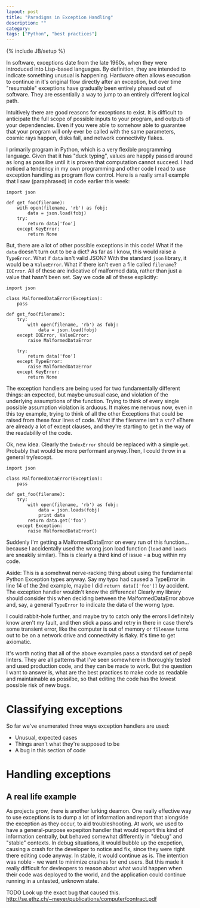 ```yaml
---
layout: post
title: "Paradigms in Exception Handling"
description: ""
category: 
tags: ["Python", "best practices"]
---
```

{% include JB/setup %}

In software, exceptions date from the late 1960s, when they were introduced into Lisp-based languages. By definition, they are intended to indicate something unusual is happening. Hardware often allows execution to continue in it's original flow directly after an exception, but over time "resumable" exceptions have gradually been entirely phased out of software. They are essentially a way to jump to an entirely different logical path. 

Intuitively there are good reasons for exceptions to exist. It is difficult to anticipate the full scope of possible inputs to your program, and outputs of your dependencies. Even if you were able to somehow able to guarantee that your program will only ever be called with the same parameters, cosmic rays happen, disks fail, and network connectivity flakes.

I primarily program in Python, which is a very flexible programming language. Given that it has "duck typing", values are happily passed around as long as possilbe until it is proven that computation cannot succeed. I had noticed a tendency in my own programming and other code I read to use exception handling as program flow control. Here is a really small example that I saw (paraphrased) in code earlier this week:

```
import json

def get_foo(filename):
    with open(filename, 'rb') as fobj:
        data = json.load(fobj)
    try:
        return data['foo']
    except KeyError:
        return None

```

But, there are a lot of other possible exceptions in this code! What if the `data` doesn't turn out to be a dict? As far as I know, this would raise a `TypeError`. What if `data` isn't valid JSON? With the standard `json` library, it would be a `ValueError`. What if there isn't even a file called `filename`? `IOError`. All of these are indicative of malformed data, rather than just a value that hasn't been set. Say we code all of these explicitly:


```
import json

class MalformedDataError(Exception):
    pass

def get_foo(filename):
    try:
        with open(filename, 'rb') as fobj:
            data = json.load(fobj)
    except IOError, ValueError:
        raise MalformedDataError
        
    try:
        return data['foo']
    except TypeError:
        raise MalformedDataError
    except KeyError:
        return None

```

The exception handlers are being used for two fundamentally different things: an expected, but maybe unusual case, and violation of the underlying assumptions of the function. Trying to think of every single possible assumption violation is arduous. It makes me nervous now, even in this toy example, trying to think of all the other Exceptions that could be raised from these four lines of code. What if the filename isn't a `str`? eThere are already a lot of except clauses, and they're starting to get in the way of the readabilily of the code. 

Ok, new idea. Clearly the `IndexError` should be replaced with a simple `get`. Probably that would be more performant anyway.Then, I could throw in a general try/except.

```
import json

class MalformedDataError(Exception):
    pass

def get_foo(filename):
    try:
        with open(filename, 'rb') as fobj:
            data = json.loads(fobj)
            print data
        return data.get('foo')
    except Exception:
        raise MalformedDataError()
```

Suddenly I'm getting a MalformedDataError on every run of this function... because I accidentally used the wrong json load function (`load` and `loads` are sneakily similar). This is clearly a third kind of issue - a bug within my code. 

Aside: This is a somehwat nerve-racking thing about using the fundamental Python Exception types anyway. Say my typo had caused a TypeError in line 14 of the 2nd example, maybe I did `return data[['foo']]` by accident. The exception handler wouldn't know the difference! Clearly my library should consider this when deciding between the MalformedDataError above and, say, a general `TypeError` to indicate the data of the worng type. 

I could rabbit-hole further, and maybe try to catch only the errors I definitely know aren't my fault, and then stick a pass and retry in there in case there's some transient error, like the computer is out of memory or `filename` turns out to be on a network drive and connectivity is flaky. It's time to get axiomatic.

It's worth noting that all of the above examples pass a standard set of pep8 linters. They are all patterns that I've seen somewhere in thoroughly tested and used production code, and they can be made to work. But the question I want to answer is, what are the best practices to make code as readable and maintainable as possilbe, so that editing the code has the lowest possible risk of new bugs.

# Classifying exceptions
So far we've enumerated three ways exception handlers are used:
- Unusual, expected cases
- Things aren't what they're supposed to be
- A bug in this section of code





# Handling exceptions
## A real life example
As projects grow, there is another lurking deamon. One really effective way to use exceptions is to dump a lot of information and report that alongside the exception as they occur, to aid troubleshooting. At work, we used to have a general-purpose expepiton handler that would report this kind of information centrally, but behaved somewhat differently in "debug" and "stable" contexts. In debug situations, it would bubble up the excpetion, causing a crash for the developer to notice and fix, since they were right there editing code anyway. In stable, it would continue as is. The intention was noble - we want to minimize crashes for end users. But this made it really difficult for devleopers to reason about what would happen when their code was deployed to the world, and the application could continue running in a untested, unknown state. 

TODO Look up the exact bug that caused this.
http://se.ethz.ch/~meyer/publications/computer/contract.pdf

